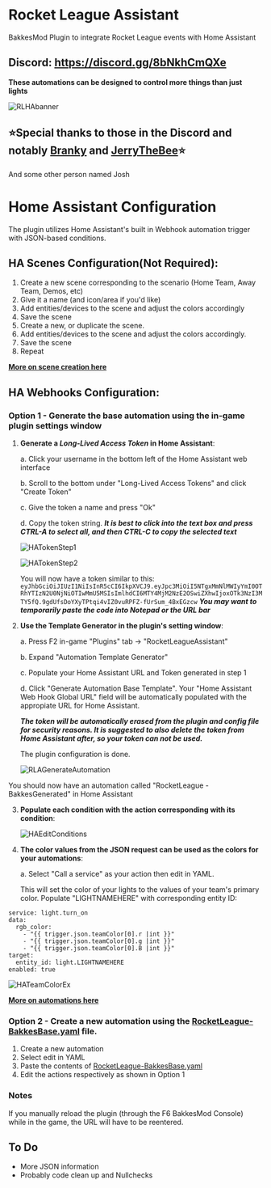 # Rocket League Assistant
BakkesMod Plugin to integrate Rocket League events with Home Assistant

## Discord: https://discord.gg/8bNkhCmQXe

**These automations can be designed to control more things than just lights**

![RLHAbanner](https://user-images.githubusercontent.com/23534272/175837042-8db1aea4-214a-4e69-92ab-2c4c705ffeda.png)

## ⭐Special thanks to those in the Discord and notably [Branky](https://github.com/ItsBranK) and [JerryTheBee](https://github.com/ubelhj)⭐
And some other person named Josh

# Home Assistant Configuration
The plugin utilizes Home Assistant's built in Webhook automation trigger with JSON-based conditions.

## HA Scenes Configuration(Not Required):

1. Create a new scene corresponding to the scenario (Home Team, Away Team, Demos, etc)
2. Give it a name (and icon/area if you'd like)
3. Add entities/devices to the scene and adjust the colors accordingly
4. Save the scene
5. Create a new, or duplicate the scene.
6. Add entities/devices to the scene and adjust the colors accordingly.
7. Save the scene
8. Repeat

[**More on scene creation here**](https://www.home-assistant.io/integrations/scene/)

## HA Webhooks Configuration:

### Option 1 - Generate the base automation using the in-game plugin settings window

1. **Generate a _Long-Lived Access Token_ in Home Assistant**:

   a. Click your username in the bottom left of the Home Assistant web interface
   
   b. Scroll to the bottom under "Long-Lived Access Tokens" and click "Create Token"
   
   c. Give the token a name and press "Ok"
   
   d. Copy the token string. ***It is best to click into the text box and press CTRL-A to select all, and then CTRL-C to copy the selected text***
	
	![HATokenStep1](https://user-images.githubusercontent.com/23534272/234130854-5aafac64-c6b8-47bc-ab5d-90625b864032.png)
    
	![HATokenStep2](https://user-images.githubusercontent.com/23534272/234130913-ce4de667-c4f3-452b-8b1e-2f70fc499f34.png)
	
   You will now have a token similar to this:
   ```eyJhbGciOiJIUzI1NiIsInR5cCI6IkpXVCJ9.eyJpc3MiOiI5NTgxMmNlMWIyYmI0OTRhYTIzN2U0NjNiOTIwMmU5MSIsImlhdCI6MTY4MjM2NzE2OSwiZXhwIjoxOTk3NzI3MTY5fQ.9gdUfsDoYXyTPtqi4vIZ0vuRPFZ-fUrSum_4BxEGzcw```
   ***You may want to temporarily paste the code into Notepad or the URL bar***

2. **Use the Template Generator in the plugin's setting window**:


   a. Press F2 in-game "Plugins" tab -> "RocketLeagueAssistant"
   
   b. Expand "Automation Template Generator"
   
   c. Populate your Home Assistant URL and Token generated in step 1
   
   d. Click "Generate Automation Base Template". Your "Home Assistant Web Hook Global URL" field will be automatically populated with the appropiate URL for Home Assistant. 
    
   ***The token will be automatically erased from the plugin and config file for security reasons. It is suggested to also delete the token from Home Assistant after, so your token can not be used.***

   The plugin configuration is done.
    
   ![RLAGenerateAutomation](https://user-images.githubusercontent.com/23534272/234132236-41fd50aa-6467-49c1-b320-dde76c58b682.png)


 You should now have an automation called "RocketLeague - BakkesGenerated" in Home Assistant

3. **Populate each condition with the action corresponding with its condition**:

   ![HAEditConditions](https://user-images.githubusercontent.com/23534272/234131005-bc842736-7ef7-4704-ac5e-f133c3adb462.png)


4. **The color values from the JSON request can be used as the colors for your automations**:
	
	a. Select "Call a service" as your action then edit in YAML.
	
	This will set the color of your lights to the values of your team's primary color. Populate "LIGHTNAMEHERE" with corresponding entity ID:

```
service: light.turn_on
data:
  rgb_color:
    - "{{ trigger.json.teamColor[0].r |int }}"
    - "{{ trigger.json.teamColor[0].g |int }}"
    - "{{ trigger.json.teamColor[0].B |int }}"
target:
  entity_id: light.LIGHTNAMEHERE
enabled: true
```

![HATeamColorEx](https://user-images.githubusercontent.com/23534272/234131035-115831c2-e365-44be-be14-7884b1da742b.png)

	
	
[**More on automations here**](https://www.home-assistant.io/docs/automation/)	

### Option 2 - Create a new automation using the [**RocketLeague-BakkesBase.yaml**](RocketLeague-BakkesBase.yaml) file.

1. Create a new automation
2. Select edit in YAML
3. Paste the contents of [RocketLeague-BakkesBase.yaml](RocketLeague-BakkesBase.yaml)
4. Edit the actions respectively as shown in Option 1

### Notes

If you manually reload the plugin (through the F6 BakkesMod Console) while in the game, the URL will have to be reentered.

## To Do

* More JSON information
* Probably code clean up and Nullchecks
